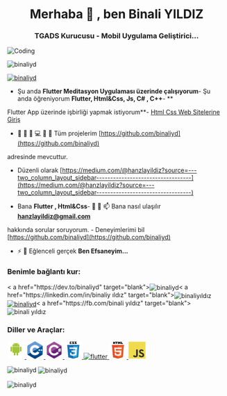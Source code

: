 <h1 align="center">Merhaba 👋 , ben Binali YILDIZ</h1><h3 align="center">
TGADS Kurucusu - Mobil Uygulama Geliştirici... </h3>
<img aling="right" alt="Coding" witdth="400" src="https://camo.githubusercontent.com/683e2187241c641430216c864ce93fc5a0e0dfb232c5a01d1c54b54d63aa8cb2/68747470733a2f2f63646e2e6472696262626c652e636f6d2f75736572732f313136323037372f73637265656e73686f74732f333834383931342f70726f6772616d6d65722e676966">

<p align="left"> <img src="https://komarev.com/ghpvc/?username=binaliyd&label=Profile%20views&color=0e75b6&style=flat" alt="binaliyd" /> </p><p align="left"> <a href="https://github.com/ryo-ma/github-profile-trophy"><img src="https://github-profile-trophy.vercel.app/?username=binaliyd" alt="binaliyd" /></a> </p>



- Şu anda **Flutter Meditasyon Uygulaması üzerinde çalışıyorum**- Şu anda öğreniyorum **Flutter, Html&Css, Js, C# , C++**- **

Flutter App
üzerinde işbirliği yapmak istiyorum**- [Html Css Web Sitelerine Giriş](https://github.com/binaliyd/login.html)

- 🌱 👯 👨 💻 🤝 🔭 Tüm projelerim [https://github.com/binaliyd](https://github.com/binaliyd)

adresinde mevcuttur.


- Düzenli olarak [https://medium.com/@hanzlayildiz?source=---two_column_layout_sidebar----------------------------------](https://medium.com/@hanzlayildiz?source=---two_column_layout_sidebar----------------------------------)

- Bana **Flutter , Html&Css**- 💬 📝 📫 Bana nasıl ulaşılır **hanzlayildiz@gmail.com**



hakkında sorular soruyorum. - Deneyimlerimi bil [https://github.com/binaliyd](https://github.com/binaliyd)

- ⚡ 📄 Eğlenceli gerçek **Ben Efsaneyim...**

<h3 align="left">Benimle bağlantı kur:</h3><p align="left">
<
a href="https://dev.to/binaliyd" target="blank"><img align="center" src=" https://raw.githubusercontent.com/rahuldkjain/github-profile-readme-generator/master/src/images/icons/Social/devto.svg" alt="binaliyd" height="30" width="40" /></a><
a href="https://linkedin.com/in/binaliy ıldız" target="blank"><img align="center" src="https://raw.githubusercontent.com/rahuldkjain/github-profile-readme-generator/master/src/images/icons/Social/linked-in-alt.svg" alt="binaliyıldız" height="30" width="40" /></ a>
<a href="https://codesandbox.com/binaliyd" target="blank"><img align="center" src="https://raw.githubusercontent.com/rahuldkjain/github-profile-readme-generator/master/src/images/icons/Social/codesandbox.svg" alt="binaliyd" height="30" width="40" /></a><
a href="https://fb.com/binali yıldız" target="blank"><img align="center" src="https://raw.githubusercontent.com/rahuldkjain/github-profile-readme-generator/master/src/images/icons/Social/facebook.svg" alt="binali yıldız" height="30" width="40" /></a></p><h3 align="left">Diller ve Araçlar:</h3><p align="left">



<a href="https://developer.android.com" target="_blank" rel="noreferrer"> <img src="https://raw.githubusercontent.com/devicons/devicon/master/icons/android/android-original-wordmark.svg" alt="android" width="40" height="40"/> </a> <a href="https://www.w3schools.com/cpp/" target="_blank" rel="noreferrer"> <img src="https://raw.githubusercontent.com/devicons/devicon/master/icons/cplusplus/cplusplus-original.svg" alt="cplusplus" width="40" height="40"/> </a> <a href="https://www.w3schools.com/cs/" target="_blank" rel="noreferrer"> <img src="https://raw.githubusercontent.com/devicons/devicon/master/icons/csharp/csharp-original.svg" alt="csharp" width="40" height="40"/> </a> <a href="https://www.w3schools.com/css/" target="_blank" rel="noreferrer"> <img src="https://raw.githubusercontent.com/devicons/devicon/master/icons/css3/css3-original-wordmark.svg" alt="css3" width="40" height="40"/> </a> <a href="https://flutter.dev" target="_blank" rel="noreferrer"> <img src="https://www.vectorlogo.zone/logos/flutterio/flutterio-icon.svg" alt="flutter" width="40" height="40"/> </a> <a href="https://www.w3.org/html/" target="_blank" rel="noreferrer"> <img src="https://raw.githubusercontent.com/devicons/devicon/master/icons/html5/html5-original-wordmark.svg" alt="html5" width="40" height="40"/> </a> <a href="https://developer.mozilla.org/en-US/docs/Web/JavaScript" target="_blank" rel="noreferrer"> <img src="https://raw.githubusercontent.com/devicons/devicon/master/icons/javascript/javascript-original.svg" alt="javascript" width="40" height="40"/> </a> </p>

<p><img align="left" src="https://github-readme-stats.vercel.app/api/top-langs?username=binaliyd&show_icons=true&locale=en&layout=compact" alt="binaliyd" /></p><p>&nbsp;<img align="center" src="https://github-readme-stats.vercel.app/api?username=binaliyd&show_icons=true&locale=en" alt="binaliyd" /></p>



<p><img align="center" src="https://github-readme-streak-stats.herokuapp.com/?user=binaliyd&" alt="binaliyd" /></p>
